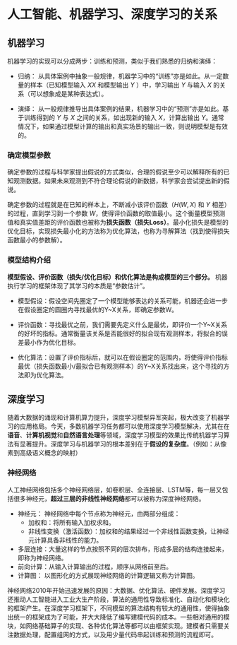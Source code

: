 # 人工智能、机器学习、深度学习的关系

## 机器学习

机器学习的实现可以分成两步：训练和预测，类似于我们熟悉的归纳和演绎：

- 归纳： 从具体案例中抽象一般规律，机器学习中的“训练”亦是如此。从一定数量的样本（已知模型输入 $XX$ 和模型输出 $Y$ ）中，学习输出 $Y$ 与输入 $X$ 的关系（可以想象成是某种表达式）。

- 演绎： 从一般规律推导出具体案例的结果，机器学习中的“预测”亦是如此。基于训练得到的 $Y$ 与 $X$ 之间的关系，如出现新的输入 $X$，计算出输出 $Y$。通常情况下，如果通过模型计算的输出和真实场景的输出一致，则说明模型是有效的。

### 确定模型参数

确定参数的过程与科学家提出假说的方式类似，合理的假说至少可以解释所有的已知观测数据。如果未来观测到不符合理论假说的新数据，科学家会尝试提出新的假说。

确定参数的过程就是在已知的样本上，不断减小该评价函数（$H(W,X)$ 和 $Y$ 相差）的过程，直到学习到一个参数 $W$，使得评价函数的取值最小。这个衡量模型预测值和真实值差距的评价函数也被称为**损失函数（损失Loss）**。最小化损失是模型的优化目标，实现损失最小化的方法称为优化算法，也称为寻解算法（找到使得损失函数最小的参数解）。

### 模型结构介绍

**模型假设、评价函数（损失/优化目标）和优化算法是构成模型的三个部分。** 机器执行学习的框架体现了其学习的本质是“参数估计”。

- 模型假设：假设空间先圈定了一个模型能够表达的关系可能，机器还会进一步在假设圈定的圆圈内寻找最优的Y~X关系，即确定参数W。

- 评价函数：寻找最优之前，我们需要先定义什么是最优，即评价一个Y~X关系的好坏的指标。通常衡量该关系是否能很好的拟合现有观测样本，将拟合的误差最小作为优化目标。

- 优化算法：设置了评价指标后，就可以在假设圈定的范围内，将使得评价指标最优（损失函数最小/最拟合已有观测样本）的Y~X关系找出来，这个寻找的方法即为优化算法。

## 深度学习

随着大数据的涌现和计算机算力提升，深度学习模型异军突起，极大改变了机器学习的应用格局。今天，多数机器学习任务都可以使用深度学习模型解决，尤其在在**语音**、**计算机视觉**和**自然语言处理**等领域，深度学习模型的效果比传统机器学习算法有显著提升。深度学习与机器学习的根本差别在于**假设的复杂度**。（例如：从像素到高级语义概念的映射）

### 神经网络

人工神经网络包括多个神经网络层，如卷积层、全连接层、LSTM等，每一层又包括很多神经元，**超过三层的非线性神经网络**都可以被称为深度神经网络。

- 神经元： 神经网络中每个节点称为神经元，由两部分组成：
  - 加权和：将所有输入加权求和。
  - 非线性变换（激活函数）：加权和的结果经过一个非线性函数变换，让神经元计算具备非线性的能力。
- 多层连接：大量这样的节点按照不同的层次排布，形成多层的结构连接起来，即称为神经网络。
- 前向计算：从输入计算输出的过程，顺序从网络前至后。
- 计算图： 以图形化的方式展现神经网络的计算逻辑又称为计算图。

神经网络2010年开始迅速发展的原因：大数据、优化算法、硬件发展。深度学习还推动人工智能进入工业大生产阶段，算法的通用性导致标准化、自动化和模块化的框架产生。在深度学习框架下，不同模型的算法结构有较大的通用性，使得抽象出统一的框架成为了可能，并大大降低了编写建模代码的成本。一些相对通用的模块，如网络基础算子的实现、各种优化算法等都可以由框架实现。建模者只需要关注数据处理，配置组网的方式，以及用少量代码串起训练和预测的流程即可。

